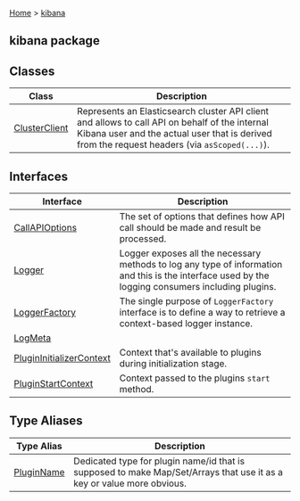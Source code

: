 [Home](./index) &gt; [kibana](./kibana.md)

## kibana package

## Classes

|  Class | Description |
|  --- | --- |
|  [ClusterClient](./kibana.clusterclient.md) | Represents an Elasticsearch cluster API client and allows to call API on behalf of the internal Kibana user and the actual user that is derived from the request headers (via `asScoped(...)`<!-- -->). |

## Interfaces

|  Interface | Description |
|  --- | --- |
|  [CallAPIOptions](./kibana.callapioptions.md) | The set of options that defines how API call should be made and result be processed. |
|  [Logger](./kibana.logger.md) | Logger exposes all the necessary methods to log any type of information and this is the interface used by the logging consumers including plugins. |
|  [LoggerFactory](./kibana.loggerfactory.md) | The single purpose of `LoggerFactory` interface is to define a way to retrieve a context-based logger instance. |
|  [LogMeta](./kibana.logmeta.md) |  |
|  [PluginInitializerContext](./kibana.plugininitializercontext.md) | Context that's available to plugins during initialization stage. |
|  [PluginStartContext](./kibana.pluginstartcontext.md) | Context passed to the plugins `start` method. |

## Type Aliases

|  Type Alias | Description |
|  --- | --- |
|  [PluginName](./kibana.pluginname.md) | Dedicated type for plugin name/id that is supposed to make Map/Set/Arrays that use it as a key or value more obvious. |

